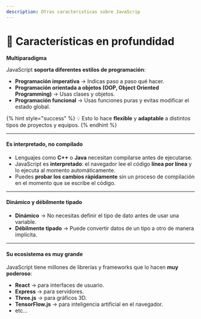 ```yaml
---
description: Otras caracteristicas sobre JavaScrip
---
```


# 💯 Características en profundidad

**Multiparadigma**

JavaScript **soporta diferentes estilos de programación**:

* **Programación imperativa** → Indicas paso a paso qué hacer.
* **Programación orientada a objetos (OOP, Object Oriented Programming)** → Usas clases y objetos.
* **Programación funcional** → Usas funciones puras y evitas modificar el estado global.

{% hint style="success" %}
💡 Esto lo hace **flexible** y **adaptable** a distintos tipos de proyectos y equipos.
{% endhint %}

***

#### **Es interpretado, no compilado**

* Lenguajes como **C++** o **Java** necesitan compilarse antes de ejecutarse.
* JavaScript es **interpretado**: el navegador lee el código **línea por línea** y lo ejecuta al momento automáticamente.
* Puedes **probar los cambios rápidamente** sin un proceso de compilación en el momento que se escribe el código.

***

#### D**inámico y débilmente tipado**

* **Dinámico** → No necesitas definir el tipo de dato antes de usar una variable.
* **Débilmente tipado** → Puede convertir datos de un tipo a otro de manera implícita.

***

#### Su ecosistema es muy grande

JavaScript tiene millones de librerías y frameworks que lo hacen **muy poderoso**:

* **React** → para interfaces de usuario.
* **Express** → para servidores.
* **Three.js** → para gráficos 3D.
* **TensorFlow.js** → para inteligencia artificial en el navegador.
* etc...
